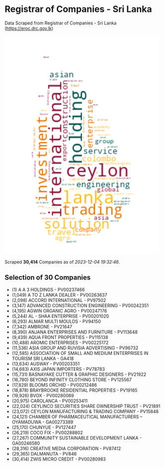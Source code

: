 # Registrar of Companies - Sri Lanka

Data Scraped from Registrar of Companies - Sri Lanka (https://eroc.drc.gov.lk)

![word-cloud](data\word_cloud.png)

Scraped **30,414** Companies as of *2023-12-04 19:32:46*.


## Selection of 30 Companies

* (1) A A 3 HOLDINGS - PV00237466
* (1,049) A TO Z LANKA DEALER - PV00263637
* (2,098) ACCORD INTERNATIONAL - PV97502
* (3,147) ADVANCED CONSTRUCTION ENGINEERING - PV00242351
* (4,195) AGWIN ORGANIC AGRO - PV00247176
* (5,244) AL - SHAA ENTERPRISE - PV00201020
* (6,293) ALMAR MULTI MOULDS - PV94150
* (7,342) AMBRONE - PV21647
* (8,390) ANJANA ENTERPRISES AND FURNITURE - PV113648
* (9,439) AQUA FRONT PROPERTIES - PV115138
* (10,488) AROMIC ENTERPRISES - PV00225172
* (11,536) ASIA GROUP AND RUVISIA ADVERTISING - PV96732
* (12,585) ASSOCIATION OF SMALL AND MEDIUM ENTERPRISES IN TOURISM SRI LANKA - GA418
* (13,634) AUSWAY - PV00203351
* (14,683) AXIS JAPAN IMPORTERS - PV78783
* (15,731) BASNAYAKE CUTTER & GRAPHIC DESIGNERS - PV21922
* (16,780) BEYOND INFINITY CLOTHING STORE - PV125567
* (17,829) BLOOMS ORCHID - PV00212486
* (18,878) BRAYBROOKE RESIDENTIAL PROPERTIES - PV19165
* (19,926) BVOX - PV00280069
* (20,975) CAROLANCA - PV00253411
* (22,024) CEYLINCO SECURITIES SHARE OWNERSHIP TRUST - PV21891
* (23,072) CEYLON MANUFACTURING & TRADING COMPANY - PV15848
* (24,121) CHAMBER OF PHARMACEUTICAL MANUFACTURERS – OYAMADUWA - GA00273389
* (25,170) CHUNYUE - PV127447
* (26,219) COCO FIX - PV00288802
* (27,267) COMMUNITY SUSTAINABLE DEVELOPMENT LANKA - GA00246580
* (28,316) CREATIVE MEDIA CORPORATION - PV87412
* (29,365) DALMANUTA - PV846
* (30,414) ZWIS MICRO CREDIT - PV00280983